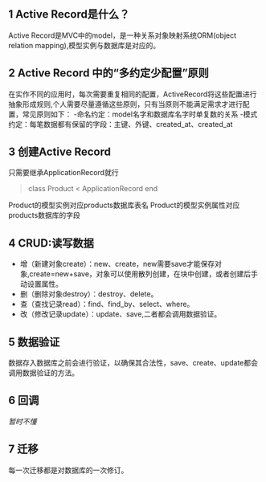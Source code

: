 ## 1 Active Record是什么？
Active Record是MVC中的model，是一种关系对象映射系统ORM(object relation mapping),模型实例与数据库是对应的。


## 2 Active Record 中的“多约定少配置”原则
   在实作不同的应用时，每次需要重复相同的配置，ActiveRecord将这些配置进行抽象形成规则,个人需要尽量遵循这些原则，只有当原则不能满足需求才进行配置，常见原则如下：
-命名约定：model名字和数据库名字时单复数的关系
-模式约定：每笔数据都有保留的字段：主键、外键、created_at、created_at

## 3 创建Active Record
只需要继承ApplicationRecord就行
> class Product < ApplicationRecord
> end 

Product的模型实例对应products数据库表名
Product的模型实例属性对应products数据库的字段

## 4 CRUD:读写数据
* 增（新建对象create）：new、create，new需要save才能保存对象,create=new+save，对象可以使用散列创建，在块中创建，或者创建后手动设置属性。
* 删（删除对象destroy）：destroy、delete。
* 查（查找记录read）：find、find_by、select、where。
* 改（修改记录update）：update、save,二者都会调用数据验证。

## 5 数据验证
数据存入数据库之前会进行验证，以确保其合法性，save、create、update都会调用数据验证的方法。

## 6 回调
_暂时不懂_

## 7 迁移
每一次迁移都是对数据库的一次修订。
